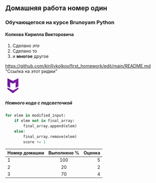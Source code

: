 ## Домашняя работа номер один
### Обучающегося на курсе Brunoyam Python
#### Колкова Кирилла Викторовича

1. Сделано *это*
2. Сделано то
3. и **многое** другое

https://github.com/kirillvkolkov/first_homework/edit/main/README.md "Ссылка на этот ридми"

![](https://github.com/adam-p/markdown-here/raw/master/src/common/images/icon48.png "И какой-то логотип")

##### Немного кода с подсветочкой
```python
for elem in modified_input:
    if elem not in final_array:
        final_array.append(elem)
    else:
        final_array.remove(elem)
        score += 1

```

| Номер домашки | Выполнено %  | Оценка|
| ------------- |:------------:| -----:|
|       1       |      100     |   5   |
|       2       |      20      |   2   |
|       3       |      70      |   4   |
